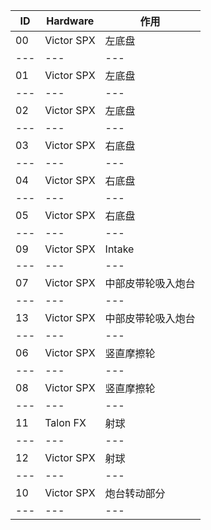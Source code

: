 | ID | Hardware | 作用 |
| --- | ---| ---|
| 00 | Victor SPX | 左底盘 |
| --- | ---| ---|
| 01 | Victor SPX | 左底盘 |
| --- | ---| ---|
| 02 | Victor SPX | 左底盘 |
| --- | ---| ---|
| 03 | Victor SPX | 右底盘 |
| --- | ---| ---|
| 04 | Victor SPX | 右底盘 |
| --- | ---| ---|
| 05 | Victor SPX | 右底盘 |
| --- | ---| ---|
| 09 | Victor SPX | Intake |
| --- | ---| ---|
| 07 | Victor SPX | 中部皮带轮吸入炮台 |
| --- | ---| ---|
| 13 | Victor SPX | 中部皮带轮吸入炮台 |
| --- | ---| ---|
| 06 | Victor SPX | 竖直摩擦轮 |
| --- | ---| ---|
| 08 | Victor SPX | 竖直摩擦轮 |
| --- | ---| ---|
| 11 | Talon FX | 射球 |
| --- | ---| ---|
| 12 | Victor SPX | 射球 |
| --- | ---| ---|
| 10 | Victor SPX | 炮台转动部分 |
| --- | ---| ---|